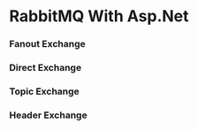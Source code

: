 # RabbitMQ With Asp.Net

### Fanout Exchange





### Direct Exchange

### Topic Exchange

### Header Exchange
